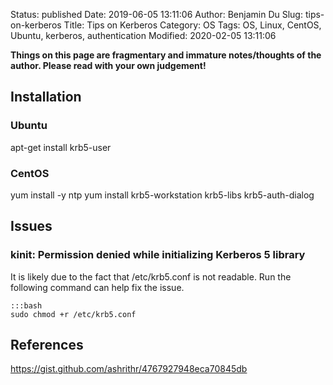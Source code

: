 Status: published
Date: 2019-06-05 13:11:06
Author: Benjamin Du
Slug: tips-on-kerberos
Title: Tips on Kerberos
Category: OS
Tags: OS, Linux, CentOS, Ubuntu, kerberos, authentication
Modified: 2020-02-05 13:11:06

**Things on this page are fragmentary and immature notes/thoughts of the author. Please read with your own judgement!**

## Installation 

### Ubuntu

apt-get install krb5-user

### CentOS

yum install -y ntp
yum install krb5-workstation krb5-libs krb5-auth-dialog


## Issues 

### kinit: Permission denied while initializing Kerberos 5 library

It is likely due to the fact that /etc/krb5.conf is not readable. 
Run the following command can help fix the issue.

    :::bash
    sudo chmod +r /etc/krb5.conf


## References

https://gist.github.com/ashrithr/4767927948eca70845db
